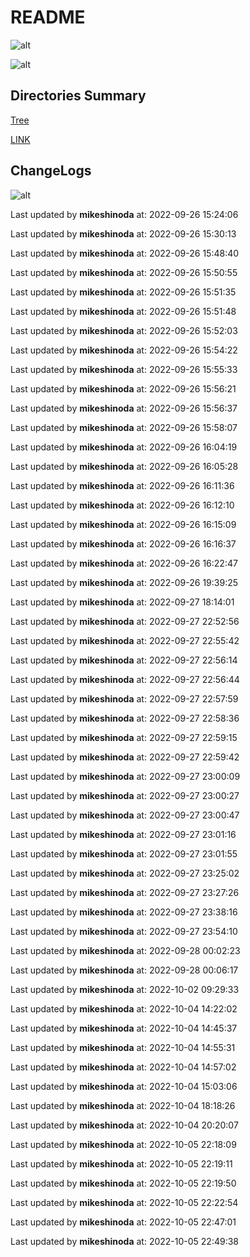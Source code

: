 # README

![alt](https://img.shields.io/badge/notes-mikeshinoda-brightgreen)

![alt](https://img.shields.io/badge/notes-mikeshinoda-brightgreen)

## Directories Summary

[Tree](./TREE.md)

[LINK](./LINK.md)

## ChangeLogs

![alt](https://img.shields.io/badge/update-mikeshinoda-brightgreen)

Last updated by **mikeshinoda** at: 2022-09-26 15:24:06

Last updated by **mikeshinoda** at: 2022-09-26 15:30:13

Last updated by **mikeshinoda** at: 2022-09-26 15:48:40

Last updated by **mikeshinoda** at: 2022-09-26 15:50:55

Last updated by **mikeshinoda** at: 2022-09-26 15:51:35

Last updated by **mikeshinoda** at: 2022-09-26 15:51:48

Last updated by **mikeshinoda** at: 2022-09-26 15:52:03

Last updated by **mikeshinoda** at: 2022-09-26 15:54:22

Last updated by **mikeshinoda** at: 2022-09-26 15:55:33

Last updated by **mikeshinoda** at: 2022-09-26 15:56:21

Last updated by **mikeshinoda** at: 2022-09-26 15:56:37

Last updated by **mikeshinoda** at: 2022-09-26 15:58:07

Last updated by **mikeshinoda** at: 2022-09-26 16:04:19

Last updated by **mikeshinoda** at: 2022-09-26 16:05:28

Last updated by **mikeshinoda** at: 2022-09-26 16:11:36

Last updated by **mikeshinoda** at: 2022-09-26 16:12:10

Last updated by **mikeshinoda** at: 2022-09-26 16:15:09

Last updated by **mikeshinoda** at: 2022-09-26 16:16:37

Last updated by **mikeshinoda** at: 2022-09-26 16:22:47

Last updated by **mikeshinoda** at: 2022-09-26 19:39:25

Last updated by **mikeshinoda** at: 2022-09-27 18:14:01

Last updated by **mikeshinoda** at: 2022-09-27 22:52:56

Last updated by **mikeshinoda** at: 2022-09-27 22:55:42

Last updated by **mikeshinoda** at: 2022-09-27 22:56:14

Last updated by **mikeshinoda** at: 2022-09-27 22:56:44

Last updated by **mikeshinoda** at: 2022-09-27 22:57:59

Last updated by **mikeshinoda** at: 2022-09-27 22:58:36

Last updated by **mikeshinoda** at: 2022-09-27 22:59:15

Last updated by **mikeshinoda** at: 2022-09-27 22:59:42

Last updated by **mikeshinoda** at: 2022-09-27 23:00:09

Last updated by **mikeshinoda** at: 2022-09-27 23:00:27

Last updated by **mikeshinoda** at: 2022-09-27 23:00:47

Last updated by **mikeshinoda** at: 2022-09-27 23:01:16

Last updated by **mikeshinoda** at: 2022-09-27 23:01:55

Last updated by **mikeshinoda** at: 2022-09-27 23:25:02

Last updated by **mikeshinoda** at: 2022-09-27 23:27:26

Last updated by **mikeshinoda** at: 2022-09-27 23:38:16

Last updated by **mikeshinoda** at: 2022-09-27 23:54:10

Last updated by **mikeshinoda** at: 2022-09-28 00:02:23

Last updated by **mikeshinoda** at: 2022-09-28 00:06:17

Last updated by **mikeshinoda** at: 2022-10-02 09:29:33

Last updated by **mikeshinoda** at: 2022-10-04 14:22:02

Last updated by **mikeshinoda** at: 2022-10-04 14:45:37

Last updated by **mikeshinoda** at: 2022-10-04 14:55:31

Last updated by **mikeshinoda** at: 2022-10-04 14:57:02

Last updated by **mikeshinoda** at: 2022-10-04 15:03:06

Last updated by **mikeshinoda** at: 2022-10-04 18:18:26

Last updated by **mikeshinoda** at: 2022-10-04 20:20:07

Last updated by **mikeshinoda** at: 2022-10-05 22:18:09

Last updated by **mikeshinoda** at: 2022-10-05 22:19:11

Last updated by **mikeshinoda** at: 2022-10-05 22:19:50

Last updated by **mikeshinoda** at: 2022-10-05 22:22:54

Last updated by **mikeshinoda** at: 2022-10-05 22:47:01

Last updated by **mikeshinoda** at: 2022-10-05 22:49:38
